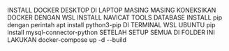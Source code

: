 INSTALL DOCKER DESKTOP DI LAPTOP MASING MASING
KONEKSIKAN DOCKER DENGAN WSL
INSTALL NAVICAT TOOLS DATABASE
INSTALL pip dengan perintah apt install python3-pip
DI TERMINAL WSL UBUNTU pip install mysql-connector-python
SETELAH SETUP SEMUA DI FOLDER INI LAKUKAN docker-compose up -d --build